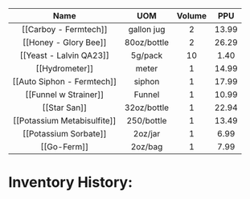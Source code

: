 
|            Name             |     UOM     | Volume |  PPU  |
|:---------------------------:|:-----------:|:------:|:-----:|
|    [[Carboy - Fermtech]]    | gallon jug  |   2    | 13.99 |
|    [[Honey - Glory Bee]]    | 80oz/bottle |   2    | 26.29 |
|   [[Yeast - Lalvin QA23]]   |   5g/pack   |   10   | 1.40  |
|       [[Hydrometer]]        |    meter    |   1    | 14.99 |
| [[Auto Siphon - Fermtech]]  |   siphon    |   1    | 17.99 |
|    [[Funnel w Strainer]]    |   Funnel    |   1    | 10.99 |
|        [[Star San]]         | 32oz/bottle |   1    | 22.94 |
| [[Potassium Metabisulfite]] | 250/bottle  |   1    | 13.49 |
|    [[Potassium Sorbate]]    |   2oz/jar   |   1    | 6.99  |
|         [[Go-Ferm]]         |   2oz/bag   |   1    | 7.99  |



# Inventory History:
